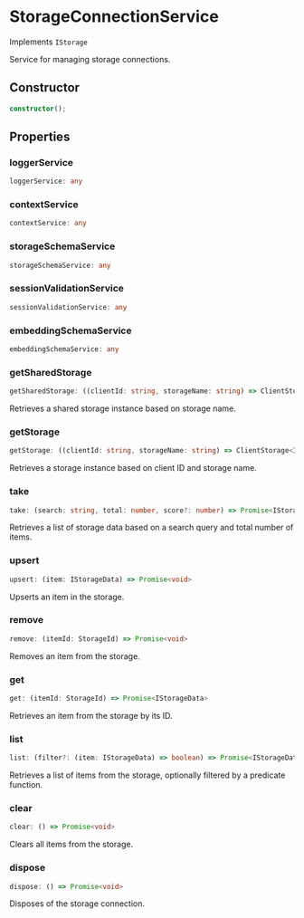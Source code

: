 # StorageConnectionService

Implements `IStorage`

Service for managing storage connections.

## Constructor

```ts
constructor();
```

## Properties

### loggerService

```ts
loggerService: any
```

### contextService

```ts
contextService: any
```

### storageSchemaService

```ts
storageSchemaService: any
```

### sessionValidationService

```ts
sessionValidationService: any
```

### embeddingSchemaService

```ts
embeddingSchemaService: any
```

### getSharedStorage

```ts
getSharedStorage: ((clientId: string, storageName: string) => ClientStorage<IStorageData>) & IClearableMemoize<string> & IControlMemoize<string, ClientStorage<IStorageData>>
```

Retrieves a shared storage instance based on storage name.

### getStorage

```ts
getStorage: ((clientId: string, storageName: string) => ClientStorage<IStorageData>) & IClearableMemoize<string> & IControlMemoize<string, ClientStorage<IStorageData>>
```

Retrieves a storage instance based on client ID and storage name.

### take

```ts
take: (search: string, total: number, score?: number) => Promise<IStorageData[]>
```

Retrieves a list of storage data based on a search query and total number of items.

### upsert

```ts
upsert: (item: IStorageData) => Promise<void>
```

Upserts an item in the storage.

### remove

```ts
remove: (itemId: StorageId) => Promise<void>
```

Removes an item from the storage.

### get

```ts
get: (itemId: StorageId) => Promise<IStorageData>
```

Retrieves an item from the storage by its ID.

### list

```ts
list: (filter?: (item: IStorageData) => boolean) => Promise<IStorageData[]>
```

Retrieves a list of items from the storage, optionally filtered by a predicate function.

### clear

```ts
clear: () => Promise<void>
```

Clears all items from the storage.

### dispose

```ts
dispose: () => Promise<void>
```

Disposes of the storage connection.

